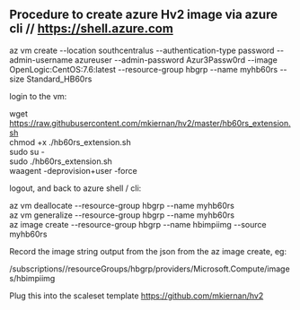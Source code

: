 ## Procedure to create azure Hv2 image via azure cli // https://shell.azure.com <br/>

az vm create --location southcentralus --authentication-type password --admin-username azureuser --admin-password Azur3Passw0rd --image OpenLogic:CentOS:7.6:latest --resource-group hbgrp --name myhb60rs --size Standard_HB60rs <br/>

login to the vm:  <br/>

wget https://raw.githubusercontent.com/mkiernan/hv2/master/hb60rs_extension.sh <br/>
chmod +x ./hb60rs_extension.sh <br/>
sudo su - <br/>
sudo ./hb60rs_extension.sh <br/>
waagent -deprovision+user -force <br/>

logout, and back to azure shell / cli: <br/> 

az vm deallocate --resource-group hbgrp --name myhb60rs <br/>
az vm generalize --resource-group hbgrp --name myhb60rs <br/>
az image create --resource-group hbgrp --name hbimpiimg --source myhb60rs <br/>

Record the image string output from the json from the az image create, eg:  

/subscriptions/<subscription id>/resourceGroups/hbgrp/providers/Microsoft.Compute/images/hbimpiimg  

Plug this into the scaleset template https://github.com/mkiernan/hv2
